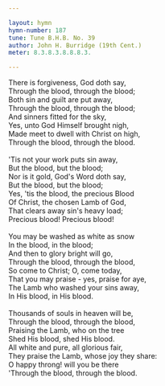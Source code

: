 ```yaml
---

layout: hymn
hymn-number: 187
tune: Tune B.H.B. No. 39
author: John H. Burridge (19th Cent.)
meter: 8.3.8.3.8.8.8.3.

---
```

There is forgiveness, God doth say,<br>Through the blood, through the blood;<br>Both sin and guilt are put away,<br>Through the blood, through the blood;<br>And sinners fitted for the sky,<br>Yes, unto God Himself brought nigh,<br>Made meet to dwell with Christ on high,<br>Through the blood, through the blood.<br><br>'Tis not your work puts sin away,<br>But the blood, but the blood;<br>Nor is it gold, God's Word doth say,<br>But the blood, but the blood;<br>Yes, 'tis the blood, the precious Blood<br>Of Christ, the chosen Lamb of God,<br>That clears away sin's heavy load;<br>Precious blood! Precious blood!<br><br>You may be washed as white as snow<br>In the blood, in the blood;<br>And then to glory bright will go,<br>Through the blood, through the blood,<br>So come to Christ; O, come today,<br>That you may praise - yes, praise for aye,<br>The Lamb who washed your sins away,<br>In His blood, in His blood.<br><br>Thousands of souls in heaven will be,<br>Through the blood, through the blood,<br>Praising the Lamb, who on the tree<br>Shed His blood, shed His blood.<br>All white and pure, all glorious fair,<br>They praise the Lamb, whose joy they share:<br>O happy throng! will you be there<br>'Through the blood, through the blood.<br><br><br>
